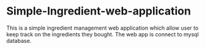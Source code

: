 # Simple-Ingredient-web-application

This is a simple ingredient management web application which allow user to keep track on the ingredients they bought. The web app is connect to mysql database. 
